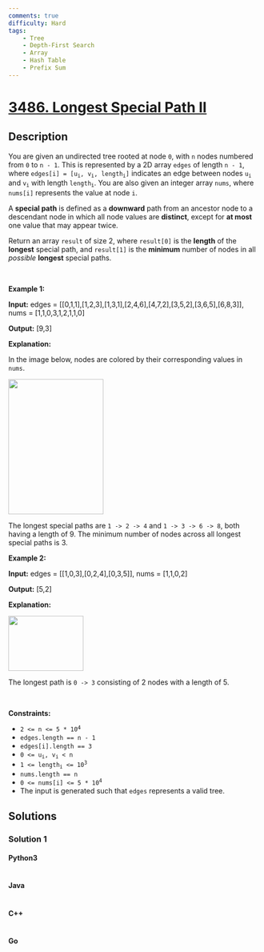 ```yaml
---
comments: true
difficulty: Hard
tags:
    - Tree
    - Depth-First Search
    - Array
    - Hash Table
    - Prefix Sum
---
```


<!-- problem:start -->

# [3486. Longest Special Path II](https://leetcode.com/problems/longest-special-path-ii)

## Description

<!-- description:start -->

<p>You are given an undirected tree rooted at node <code>0</code>, with <code>n</code> nodes numbered from <code>0</code> to <code>n - 1</code>. This is represented by a 2D array <code>edges</code> of length <code>n - 1</code>, where <code>edges[i] = [u<sub>i</sub>, v<sub>i</sub>, length<sub>i</sub>]</code> indicates an edge between nodes <code>u<sub>i</sub></code> and <code>v<sub>i</sub></code> with length <code>length<sub>i</sub></code>. You are also given an integer array <code>nums</code>, where <code>nums[i]</code> represents the value at node <code>i</code>.</p>

<p>A <strong>special path</strong> is defined as a <strong>downward</strong> path from an ancestor node to a descendant node in which all node values are <strong>distinct</strong>, except for <strong>at most</strong> one value that may appear twice.</p>

<p>Return an array <code data-stringify-type="code">result</code> of size 2, where <code>result[0]</code> is the <b data-stringify-type="bold">length</b> of the <strong>longest</strong> special path, and <code>result[1]</code> is the <b data-stringify-type="bold">minimum</b> number of nodes in all <i data-stringify-type="italic">possible</i> <strong>longest</strong> special paths.</p>

<p>&nbsp;</p>
<p><strong class="example">Example 1:</strong></p>

<div class="example-block">
<p><strong>Input:</strong> <span class="example-io">edges = [[0,1,1],[1,2,3],[1,3,1],[2,4,6],[4,7,2],[3,5,2],[3,6,5],[6,8,3]], nums = [1,1,0,3,1,2,1,1,0]</span></p>

<p><strong>Output:</strong> <span class="example-io">[9,3]</span></p>

<p><strong>Explanation:</strong></p>

<p>In the image below, nodes are colored by their corresponding values in <code>nums</code>.</p>

<p><img alt="" src="https://fastly.jsdelivr.net/gh/doocs/leetcode@main/solution/3400-3499/3486.Longest%20Special%20Path%20II/images/e1.png" style="width: 190px; height: 270px;" /></p>

<p>The longest special paths are <code>1 -&gt; 2 -&gt; 4</code> and <code>1 -&gt; 3 -&gt; 6 -&gt; 8</code>, both having a length of 9. The minimum number of nodes across all longest special paths is 3.</p>
</div>

<p><strong class="example">Example 2:</strong></p>

<div class="example-block">
<p><strong>Input:</strong> <span class="example-io">edges = [[1,0,3],[0,2,4],[0,3,5]], nums = [1,1,0,2]</span></p>

<p><strong>Output:</strong> <span class="example-io">[5,2]</span></p>

<p><strong>Explanation:</strong></p>

<p><img alt="" src="https://fastly.jsdelivr.net/gh/doocs/leetcode@main/solution/3400-3499/3486.Longest%20Special%20Path%20II/images/e2.png" style="width: 150px; height: 110px;" /></p>

<p>The longest path is <code>0 -&gt; 3</code> consisting of 2 nodes with a length of 5.</p>
</div>

<p>&nbsp;</p>
<p><strong>Constraints:</strong></p>

<ul>
	<li><code>2 &lt;= n &lt;= 5 * 10<sup><span style="font-size: 10.8333px;">4</span></sup></code></li>
	<li><code>edges.length == n - 1</code></li>
	<li><code>edges[i].length == 3</code></li>
	<li><code>0 &lt;= u<sub>i</sub>, v<sub>i</sub> &lt; n</code></li>
	<li><code>1 &lt;= length<sub>i</sub> &lt;= 10<sup>3</sup></code></li>
	<li><code>nums.length == n</code></li>
	<li><code>0 &lt;= nums[i] &lt;= 5 * 10<sup>4</sup></code></li>
	<li>The input is generated such that <code>edges</code> represents a valid tree.</li>
</ul>

<!-- description:end -->

## Solutions

<!-- solution:start -->

### Solution 1

<!-- tabs:start -->

#### Python3

```python

```

#### Java

```java

```

#### C++

```cpp

```

#### Go

```go

```

<!-- tabs:end -->

<!-- solution:end -->

<!-- problem:end -->

